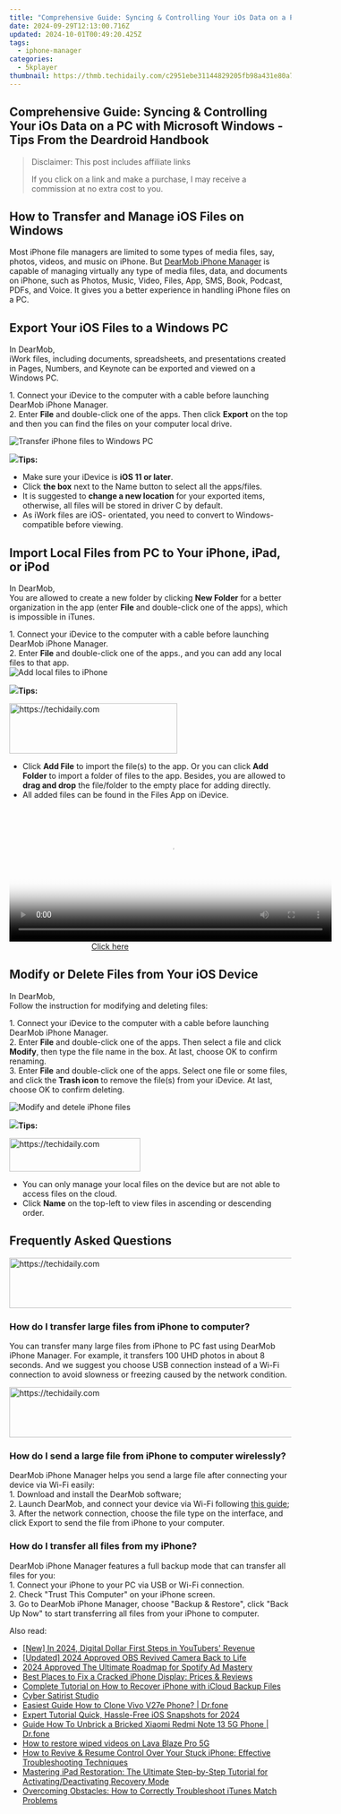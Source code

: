 ```yaml
---
title: "Comprehensive Guide: Syncing & Controlling Your iOs Data on a PC with Microsoft Windows - Tips From the Deardroid Handbook"
date: 2024-09-29T12:13:00.716Z
updated: 2024-10-01T00:49:20.425Z
tags:
  - iphone-manager
categories:
  - 5kplayer
thumbnail: https://thmb.techidaily.com/c2951ebe31144829205fb98a431e80a75ca2ddbe52aaeee27f66a87ef9a85b88.jpg
---
```


## Comprehensive Guide: Syncing & Controlling Your iOs Data on a PC with Microsoft Windows - Tips From the Deardroid Handbook

>  Disclaimer: This post includes affiliate links
>
>  If you click on a link and make a purchase, I may receive a commission at no extra cost to you.
>

## How to Transfer and Manage iOS Files on Windows

Most iPhone file managers are limited to some types of media files, say, photos, videos, and music on iPhone. But [DearMob iPhone Manager](https://tools.techidaily.com/5kplayer/iphone-manager/) is capable of managing virtually any type of media files, data, and documents on iPhone, such as Photos, Music, Video, Files, App, SMS, Book, Podcast, PDFs, and Voice. It gives you a better experience in handling iPhone files on a PC. 

## Export Your iOS Files to a Windows PC

In DearMob,  
 iWork files, including documents, spreadsheets, and presentations created in Pages, Numbers, and Keynote can be exported and viewed on a Windows PC.

1\. Connect your iDevice to the computer with a cable before launching DearMob iPhone Manager.  
 2\. Enter **File** and double-click one of the apps. Then click **Export** on the top and then you can find the files on your computer local drive.

![Transfer iPhone files to Windows PC](https://www.5kplayer.com/user-guide/images/userguide-how/transfer-iphone-files-to-windows-pc.jpg) 

![](https://www.5kplayer.com/user-guide/images/userguide-how/tips-icon.png)**Tips:**

* Make sure your iDevice is **iOS 11 or later**.
* Click **the box** next to the Name button to select all the apps/files.
* It is suggested to **change a new location** for your exported items, otherwise, all files will be stored in driver C by default.
* As iWork files are iOS- orientated, you need to convert to Windows-compatible before viewing.

## Import Local Files from PC to Your iPhone, iPad, or iPod

In DearMob,  
 You are allowed to create a new folder by clicking **New Folder** for a better organization in the app (enter **File** and double-click one of the apps), which is impossible in iTunes.

1\. Connect your iDevice to the computer with a cable before launching DearMob iPhone Manager.  
 2\. Enter **File** and double-click one of the apps., and you can add any local files to that app.  
![Add local files to iPhone](https://www.5kplayer.com/user-guide/images/userguide-how/add-local-files-to-iphone.jpg) 

![](https://www.5kplayer.com/user-guide/images/userguide-how/tips-icon.png)**Tips:**

<!-- affiliate ads begin -->
<a href="https://wigfever.sjv.io/c/5597632/2005183/22899" target="_top" id="2005183">
  <img src="//a.impactradius-go.com/display-ad/22899-2005183" border="0" alt="https://techidaily.com" width="300" height="90"/>
</a>
<img height="0" width="0" src="https://wigfever.sjv.io/i/5597632/2005183/22899" style="position:absolute;visibility:hidden;" border="0" />
<!-- affiliate ads end -->

* Click **Add File** to import the file(s) to the app. Or you can click **Add Folder** to import a folder of files to the app. Besides, you are allowed to **drag and drop** the file/folder to the empty place for adding directly.
* All added files can be found in the Files App on iDevice.

<!-- affiliate ads begin -->
<span id="1983582">
					<video width="576" height="240" style="cursor:pointer"
           poster="//a.impactradius-go.com/display-clicktoplayimage/1983582.png"
           onclick="if(!this.playClicked){this.play();this.setAttribute('controls',true);this.playClicked=true;}">
	   <source src="//a.impactradius-go.com/display-ad/22993-1983582">
	   <img src="//a.impactradius-go.com/display-clicktoplayimage/1983582.png" style="border: none; height: 100%; width: 100%; object-fit: contain">
	</video>
	<div style="width:360px;text-align:center"><a href="javascript:window.open(decodeURIComponent('https%3A%2F%2Fhomestyler.sjv.io%2Fc%2F5597632%2F1983582%2F22993'), '_blank');void(0);">Click here</a></div>
</span>
<img height="0" width="0" src="https://imp.pxf.io/i/5597632/1983582/22993" style="position:absolute;visibility:hidden;" border="0" />
<!-- affiliate ads end -->

## Modify or Delete Files from Your iOS Device

In DearMob,  
 Follow the instruction for modifying and deleting files:

1\. Connect your iDevice to the computer with a cable before launching DearMob iPhone Manager.  
 2\. Enter **File** and double-click one of the apps. Then select a file and click **Modify**, then type the file name in the box. At last, choose OK to confirm renaming.  
 3\. Enter **File** and double-click one of the apps. Select one file or some files, and click the **Trash icon** to remove the file(s) from your iDevice. At last, choose OK to confirm deleting.

![Modify and detele iPhone files](https://www.5kplayer.com/user-guide/images/userguide-how/modify-and-delete-iphone-files.jpg) 

![](https://www.5kplayer.com/user-guide/images/userguide-how/tips-icon.png)**Tips:**

<!-- affiliate ads begin -->
<a href="https://25home.pxf.io/c/5597632/2148640/16836" target="_top" id="2148640">
  <img src="//a.impactradius-go.com/display-ad/16836-2148640" border="0" alt="https://techidaily.com" width="234" height="60"/>
</a>
<img height="0" width="0" src="https://25home.pxf.io/i/5597632/2148640/16836" style="position:absolute;visibility:hidden;" border="0" />
<!-- affiliate ads end -->

* You can only manage your local files on the device but are not able to access files on the cloud.
* Click **Name** on the top-left to view files in ascending or descending order.

## Frequently Asked Questions

<!-- affiliate ads begin -->
<a href="https://appsumo.8odi.net/c/5597632/2129741/7443" target="_top" id="2129741">
  <img src="//a.impactradius-go.com/display-ad/7443-2129741" border="0" alt="https://techidaily.com" width="728" height="90"/>
</a>
<img height="0" width="0" src="https://appsumo.8odi.net/i/5597632/2129741/7443" style="position:absolute;visibility:hidden;" border="0" />
<!-- affiliate ads end -->

### How do I transfer large files from iPhone to computer?

You can transfer many large files from iPhone to PC fast using DearMob iPhone Manager. For example, it transfers 100 UHD photos in about 8 seconds. And we suggest you choose USB connection instead of a Wi-Fi connection to avoid slowness or freezing caused by the network condition.

<!-- affiliate ads begin -->
<a href="https://ephamedtechinc.pxf.io/c/5597632/2130529/26400" target="_top" id="2130529">
  <img src="//a.impactradius-go.com/display-ad/26400-2130529" border="0" alt="https://techidaily.com" width="728" height="90"/>
</a>
<img height="0" width="0" src="https://ephamedtechinc.pxf.io/i/5597632/2130529/26400" style="position:absolute;visibility:hidden;" border="0" />
<!-- affiliate ads end -->

### How do I send a large file from iPhone to computer wirelessly?

DearMob iPhone Manager helps you send a large file after connecting your device via Wi-Fi easily:  
 1\. Download and install the DearMob software;  
 2\. Launch DearMob, and connect your device via Wi-Fi following [this guide](https://tools.techidaily.com/5kplayer/products/);  
 3\. After the network connection, choose the file type on the interface, and click Export to send the file from iPhone to your computer.

### How do I transfer all files from my iPhone?

DearMob iPhone Manager features a full backup mode that can transfer all files for you:  
 1\. Connect your iPhone to your PC via USB or Wi-Fi connection.  
 2\. Check "Trust This Computer" on your iPhone screen.  
 3\. Go to DearMob iPhone Manager, choose "Backup & Restore", click "Back Up Now" to start transferring all files from your iPhone to computer.

<ins class="adsbygoogle"
     style="display:block"
     data-ad-format="autorelaxed"
     data-ad-client="ca-pub-7571918770474297"
     data-ad-slot="1223367746"></ins>

<ins class="adsbygoogle"
     style="display:block"
     data-ad-client="ca-pub-7571918770474297"
     data-ad-slot="8358498916"
     data-ad-format="auto"
     data-full-width-responsive="true"></ins>

<span class="atpl-alsoreadstyle">Also read:</span>
<div><ul>
<li><a href="https://facebook-video-share.techidaily.com/new-in-2024-digital-dollar-first-steps-in-youtubers-revenue/"><u>[New] In 2024, Digital Dollar First Steps in YouTubers' Revenue</u></a></li>
<li><a href="https://on-screen-recording.techidaily.com/updated-2024-approved-obs-revived-camera-back-to-life/"><u>[Updated] 2024 Approved OBS Revived Camera Back to Life</u></a></li>
<li><a href="https://some-skills.techidaily.com/2024-approved-the-ultimate-roadmap-for-spotify-ad-mastery/"><u>2024 Approved The Ultimate Roadmap for Spotify Ad Mastery</u></a></li>
<li><a href="https://os-tips.techidaily.com/best-places-to-fix-a-cracked-iphone-display-prices-and-reviews/"><u>Best Places to Fix a Cracked iPhone Display: Prices & Reviews</u></a></li>
<li><a href="https://os-tips.techidaily.com/complete-tutorial-on-how-to-recover-iphone-with-icloud-backup-files/"><u>Complete Tutorial on How to Recover iPhone with iCloud Backup Files</u></a></li>
<li><a href="https://article-files.techidaily.com/cyber-satirist-studio/"><u>Cyber Satirist Studio</u></a></li>
<li><a href="https://blog-min.techidaily.com/easiest-guide-how-to-clone-vivo-v27e-phone-drfone-by-drfone-transfer-from-android-transfer-from-android/"><u>Easiest Guide How to Clone Vivo V27e Phone? | Dr.fone</u></a></li>
<li><a href="https://screen-capture.techidaily.com/expert-tutorial-quick-hassle-free-ios-snapshots-for-2024/"><u>Expert Tutorial Quick, Hassle-Free iOS Snapshots for 2024</u></a></li>
<li><a href="https://change-location.techidaily.com/guide-how-to-unbrick-a-bricked-xiaomi-redmi-note-13-5g-phone-drfone-by-drfone-fix-android-problems-fix-android-problems/"><u>Guide How To Unbrick a Bricked Xiaomi Redmi Note 13 5G Phone | Dr.fone</u></a></li>
<li><a href="https://blog-min.techidaily.com/how-to-restore-wiped-videos-on-lava-blaze-pro-5g-by-fonelab-android-recover-video/"><u>How to restore wiped videos on Lava Blaze Pro 5G</u></a></li>
<li><a href="https://os-tips.techidaily.com/how-to-revive-and-resume-control-over-your-stuck-iphone-effective-troubleshooting-techniques/"><u>How to Revive & Resume Control Over Your Stuck iPhone: Effective Troubleshooting Techniques</u></a></li>
<li><a href="https://os-tips.techidaily.com/mastering-ipad-restoration-the-ultimate-step-by-step-tutorial-for-activatingdeactivating-recovery-mode/"><u>Mastering iPad Restoration: The Ultimate Step-by-Step Tutorial for Activating/Deactivating Recovery Mode</u></a></li>
<li><a href="https://os-tips.techidaily.com/overcoming-obstacles-how-to-correctly-troubleshoot-itunes-match-problems/"><u>Overcoming Obstacles: How to Correctly Troubleshoot iTunes Match Problems</u></a></li>
</ul></div>

